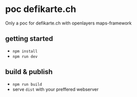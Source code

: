 # poc defikarte.ch

Only a poc for defikarte.ch with openlayers maps-framework

## getting started

- `npm install`
- `npm run dev`

## build & publish

- `npm run build`
- serve `dist` with your preffered webserver
